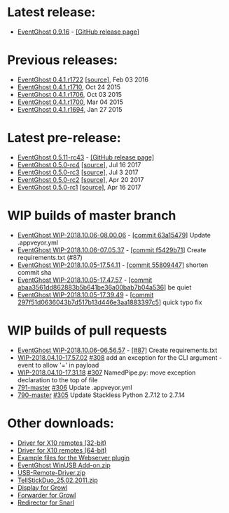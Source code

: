 # Latest release:

[//]: # (BEGIN release)
* [EventGhost 0.9.16](https://ci.appveyor.com/api/buildjobs/uc35khgxcuoic24b/artifacts/_build/output/EventGhost_0.9.16_Setup.exe) - [[GitHub release page]](https://github.com/topic2k/EventGhost/releases/tag/v0.9.16)

[//]: # (END release)


# Previous releases:

[//]: # (BEGIN previous)
*   [EventGhost 0.4.1.r1722](EventGhost_0.4.1.r1722_Setup.exe) [[source]](EventGhost_0.4.1.r1722_Source.zip), Feb 03 2016
*   [EventGhost 0.4.1.r1710](http://eventghost.net/downloads/EventGhost_0.4.1.r1710_Setup.exe), Oct 24 2015
*   [EventGhost 0.4.1.r1706](http://eventghost.net/downloads/EventGhost_0.4.1.r1706_Setup.exe), Oct 03 2015
*   [EventGhost 0.4.1.r1700](http://eventghost.net/downloads/EventGhost_0.4.1.r1700_Setup.exe), Mar 04 2015
*   [EventGhost 0.4.1.r1694](http://eventghost.net/downloads/EventGhost_0.4.1.r1694_Setup.exe), Jan 27 2015

[//]: # (END previous)


# Latest pre-release:

[//]: # (BEGIN prerelease)
* [EventGhost 0.5.11-rc43](https://ci.appveyor.com/api/buildjobs/nkx1g3g4d8da1wxj/artifacts/_build/output/EventGhost_0.5.11-rc43_Setup.exe) - [[GitHub release page]](https://github.com/topic2k/EventGhost/releases/tag/v0.5.11-rc43)
*   [EventGhost 0.5.0-rc4](https://github.com/EventGhost/EventGhost/releases/download/v0.5.0-rc4/EventGhost_0.5.0-rc4_Setup.exe) [[source]](https://github.com/EventGhost/EventGhost/archive/v0.5.0-rc4.zip), Jul 16 2017
*   [EventGhost 0.5.0-rc3](https://github.com/EventGhost/EventGhost/releases/download/v0.5.0-rc3/EventGhost_0.5.0-rc3_Setup.exe) [[source]](https://github.com/EventGhost/EventGhost/archive/v0.5.0-rc3.zip), Jul 3 2017
*   [EventGhost 0.5.0-rc2](https://github.com/EventGhost/EventGhost/releases/download/v0.5.0-rc2/EventGhost_0.5.0-rc2_Setup.exe) [[source]](https://github.com/EventGhost/EventGhost/archive/v0.5.0-rc2.zip), Apr 20 2017
*   [EventGhost 0.5.0-rc1](https://github.com/EventGhost/EventGhost/releases/download/v0.5.0-rc1/EventGhost_0.5.0-rc1_Setup.exe) [[source]](https://github.com/EventGhost/EventGhost/archive/v0.5.0-rc1.zip), Apr 16 2017

[//]: # (END prerelease)


# WIP builds of master branch

[//]: # (BEGIN wip_master)
* [EventGhost WIP-2018.10.06-08.00.06](https://ci.appveyor.com/api/buildjobs/l44elgfet2cyfsyp/artifacts/_build/output/EventGhost_WIP-2018.10.06-08.00.06_Setup.exe) - [[commit 63a15479]](https://github.com/topic2k/EventGhost/commit/63a154798b5c701c5d381f835d5142b82a227087) Update .appveyor.yml
* [EventGhost WIP-2018.10.06-07.05.37](https://ci.appveyor.com/api/buildjobs/4eunyoeb4klq74px/artifacts/_build/output/EventGhost_WIP-2018.10.06-07.05.37_Setup.exe) - [[commit f5429b71]](https://github.com/topic2k/EventGhost/commit/f5429b71f34d409db6bbedbd49a1d8bad2fe4475) Create requirements.txt (#87)
* [EventGhost WIP-2018.10.05-17.54.11](https://ci.appveyor.com/api/buildjobs/m43wbsa6hb4yov7i/artifacts/_build/output/EventGhost_WIP-2018.10.05-17.54.11_Setup.exe) - [[commit 55809447]](https://github.com/topic2k/EventGhost/commit/558094479af28473bf4644c57cd3ba55ce764d9f) shorten commit sha
* [EventGhost WIP-2018.10.05-17.47.57](https://ci.appveyor.com/api/buildjobs/u3nf21l8mlkogu7j/artifacts/_build/output/EventGhost_WIP-2018.10.05-17.47.57_Setup.exe) - [[commit abaa3561dd862883b5b641be36a00bab7b04a536]](https://github.com/topic2k/EventGhost/commit/abaa3561) be quiet
* [EventGhost WIP-2018.10.05-17.39.49](https://ci.appveyor.com/api/buildjobs/trskjtrw1k2pb744/artifacts/_build/output/EventGhost_WIP-2018.10.05-17.39.49_Setup.exe) - [[commit 297f51d0636043b7d517b13d446e3aa1883397c5]](https://github.com/topic2k/EventGhost/commit/297f51d0) quick typo fix

[//]: # (END wip_master)


# WIP builds of pull requests

[//]: # (BEGIN wip_pr)
* [EventGhost WIP-2018.10.06-06.56.57](https://ci.appveyor.com/api/buildjobs/d94obl7n14jvyd2n/artifacts/_build/output/EventGhost_WIP-2018.10.06-06.56.57_Setup.exe) - [[#87]](https://github.com/topic2k/EventGhost/pull/87) Create requirements.txt
* [WIP-2018.04.10-17.57.02](https://ci.appveyor.com/api/buildjobs/7aovd89mhbwo80um/artifacts/_build/output/EventGhost_WIP-2018.04.10-17.57.02_Setup.exe) [#308](https://github.com/topic2k/EventGhost/pull/308) add an exception for the CLI argument -event to allow '=' in payload
* [WIP-2018.04.10-17.31.18](https://ci.appveyor.com/api/buildjobs/exo7n7fbtib6fxo5/artifacts/_build/output/EventGhost_WIP-2018.04.10-17.31.18_Setup.exe) [#307](https://github.com/topic2k/EventGhost/pull/307) NamedPipe.py: move exception declaration to the top of file
* [791-master](https://ci.appveyor.com/api/buildjobs/qavo6fq423et77a5/artifacts/_build/output/EventGhost_WIP-2018.03.08-17.08.31_Setup.exe) [#306](https://github.com/topic2k/EventGhost/pull/306) Update .appveyor.yml
* [790-master](https://ci.appveyor.com/api/buildjobs/521po9302drtsef2/artifacts/_build/output/EventGhost_WIP-2018.03.06-12.42.04_Setup.exe) [#305](https://github.com/topic2k/EventGhost/pull/305) Update Stackless Python 2.7.12 to 2.7.14

[//]: # (END wip_pr)


# Other downloads:

*   [Driver for X10 remotes (32-bit)](http://eventghost.net/downloads/x10drivers_x86.exe)
*   [Driver for X10 remotes (64-bit)](http://eventghost.net/downloads/x10drivers_x64.exe)
*   [Example files for the Webserver plugin](http://eventghost.net/downloads/Webserver_Demo.zip)
*   [EventGhost WinUSB Add-on.zip](http://eventghost.net/downloads/EventGhost_WinUSB_Add-on.zip)
*   [USB-Remote-Driver.zip](http://eventghost.net/downloads/USB-Remote-Driver.zip)
*   [TellStickDuo_25.02.2011.zip](http://eventghost.net/downloads/TellStickDuo_25.02.2011.zip)
*   [Display for Growl](http://eventghost.net/downloads/EventGhost_Display_v1.1.zip)
*   [Forwarder for Growl](http://eventghost.net/downloads/EventGhost_Forwarder.zip)
*   [Redirector for Snarl](http://eventghost.net/downloads/EG_SnarlRedirector_Setup.exe)
